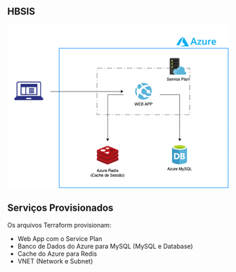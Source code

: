## HBSIS


![Arquitetura PaaS](./AzureHBSIS.png)

## Serviços Provisionados

Os arquivos Terraform provisionam:

- Web App com o Service Plan
- Banco de Dados do Azure para MySQL (MySQL e Database)
- Cache do Azure para Redis
- VNET (Network e Subnet)
